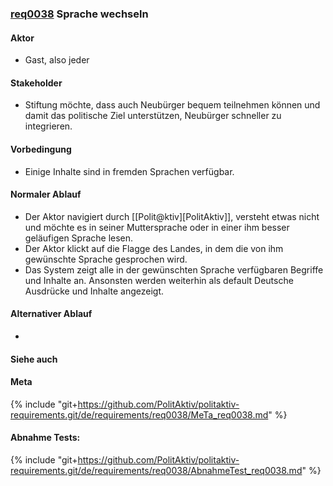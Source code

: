 
### [req0038](https://github.com/PolitAktiv/politaktiv-requirements/tree/master/de/requirements/req0038/req0038.md) Sprache wechseln

#### Aktor
 * Gast, also jeder


#### Stakeholder
 * Stiftung möchte, dass auch Neubürger bequem teilnehmen können und damit das politische Ziel unterstützen, Neubürger schneller zu integrieren.


#### Vorbedingung
 * Einige Inhalte sind in fremden Sprachen verfügbar.


#### Normaler Ablauf
 * Der Aktor navigiert durch [[Polit@ktiv][PolitAktiv]], versteht etwas nicht und möchte es in seiner Muttersprache oder in einer ihm besser geläufigen Sprache lesen.
 * Der Aktor klickt auf die Flagge des Landes, in dem die von ihm gewünschte Sprache gesprochen wird.
 * Das System zeigt  alle in der gewünschten Sprache verfügbaren Begriffe und Inhalte an. Ansonsten werden weiterhin als default Deutsche Ausdrücke und Inhalte angezeigt.


#### Alternativer Ablauf
 * 


#### Siehe auch

#### Meta
{% include "git+https://github.com/PolitAktiv/politaktiv-requirements.git/de/requirements/req0038/MeTa_req0038.md" %} 


#### Abnahme Tests:
{% include "git+https://github.com/PolitAktiv/politaktiv-requirements.git/de/requirements/req0038/AbnahmeTest_req0038.md" %} 
